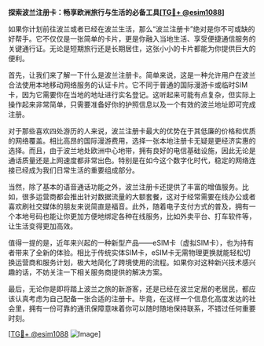 **探索波兰注册卡：畅享欧洲旅行与生活的必备工具[[TG💪+ @esim1088](https://t.me/s/esim1088)]**

如果你计划前往波兰或者已经在波兰生活，那么“波兰注册卡”绝对是你不可或缺的好帮手。它不仅仅是一张简单的卡片，更是你融入当地生活、享受便捷通信服务的关键通行证。无论是短期旅行还是长期居住，这张小小的卡片都能为你提供巨大的便利。

首先，让我们来了解一下什么是波兰注册卡。简单来说，这是一种允许用户在波兰合法使用本地移动网络服务的认证卡片。它不同于普通的国际漫游卡或临时SIM卡，因为它需要你在当地的地址进行实名登记。这听起来可能有点复杂，但实际上操作起来非常简单，只需要准备好你的护照信息以及一个有效的波兰地址即可完成注册。

对于那些喜欢四处游历的人来说，波兰注册卡最大的优势在于其低廉的价格和优质的网络覆盖。相比高昂的国际漫游费用，选择一张本地注册卡无疑是更经济实惠的选择。而且，由于波兰地处欧洲中心地带，拥有良好的电信基础设施，因此无论是通话质量还是上网速度都非常出色。特别是在如今这个数字化时代，稳定的网络连接已经成为我们日常生活的重要组成部分。

当然，除了基本的语音通话功能之外，波兰注册卡还提供了丰富的增值服务。比如，很多运营商都会推出针对数据流量的大额套餐，这对于经常需要在线办公或者喜欢刷社交媒体的朋友来说简直是福音。此外，随着电子支付方式的普及，拥有一个本地号码也能让你更加方便地绑定各种在线服务，比如外卖平台、打车软件等，让生活变得更加高效。

值得一提的是，近年来兴起的一种新型产品——eSIM卡（虚拟SIM卡），也为持有者带来了全新的体验。相比于传统实体SIM卡，eSIM卡无需物理更换就能轻松切换运营商和服务计划，极大地简化了跨境使用的流程。如果你对这种新兴技术感兴趣的话，不妨关注一下相关服务商提供的解决方案。

最后，无论你是即将踏上波兰之旅的新游客，还是已经在波兰定居的老居民，都应该认真考虑为自己配备一张合适的注册卡。毕竟，在这样一个信息化高度发达的社会里，拥有一份可靠的通讯保障意味着你可以随时随地保持联系，不错过任何重要时刻。

[[TG💪+ @esim1088](https://t.me/s/esim1088) ![Image](https://i.postimg.cc/4NQfJmqS/Snipaste-2025-05-13-00-14-12.png)]